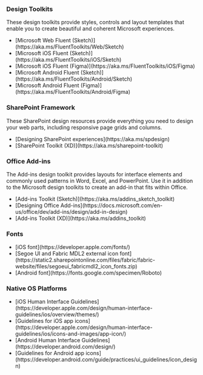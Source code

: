 ### Design Toolkits

These design toolkits provide styles, controls and layout templates that enable you to create beautiful and coherent Microsoft experiences.

<ul class="md-list--flex">
  <li class="mdut--half">[Microsoft Web Fluent (Sketch)](https://aka.ms/FluentToolkits/Web/Sketch)</li>
  <li class="mdut--half">[Microsoft iOS Fluent (Sketch)](https://aka.ms/FluentToolkits/iOS/Sketch)</li>
  <li class="mdut--half">[Microsoft iOS Fluent (Figma)](https://aka.ms/FluentToolkits/iOS/Figma)</li>
  <li class="mdut--half">[Microsoft Android Fluent (Sketch)](https://aka.ms/FluentToolkits/Android/Sketch)</li>
  <li class="mdut--half">[Microsoft Android Fluent (Figma)](https://aka.ms/FluentToolkits/Android/Figma)</li>
</ul>

### SharePoint Framework

These SharePoint design resources provide everything you need to design your web parts, including responsive page grids and columns.

<ul class="md-list--flex">
  <li class="mdut--half">[Designing SharePoint experiences](https://aka.ms/spdesign)</li>
  <li class="mdut--half">[SharePoint Toolkit (XD)](https://aka.ms/sharepoint-toolkit)</li>
</ul>

### Office Add-ins

The Add-ins design toolkit provides layouts for interface elements and commonly used patterns in Word, Excel, and PowerPoint. Use it in addition to the Microsoft design toolkits to create an add-in that fits within Office.

<ul class="md-list--flex">
  <li class="mdut--half">[Add-ins Toolkit (Sketch)](https://aka.ms/addins_sketch_toolkit)</li>
  <li class="mdut--half">[Designing Office Add-ins](https://docs.microsoft.com/en-us/office/dev/add-ins/design/add-in-design)</li>
  <li class="mdut--half">[Add-ins Toolkit (XD)](https://aka.ms/addins_toolkit)</li>
</ul>

### Fonts

<ul class="md-list--flex">
  <li class="mdut--half">[iOS font](https://developer.apple.com/fonts/)</li>
  <li class="mdut--half">[Segoe UI and Fabric MDL2 external icon font](https://static2.sharepointonline.com/files/fabric/fabric-website/files/segoeui_fabricmdl2_icon_fonts.zip)</li>
  <li class="mdut--half">[Android font](https://fonts.google.com/specimen/Roboto)</li>
</ul>

### Native OS Platforms

<ul class="md-list--flex">
  <li class="mdut--half">[iOS Human Interface Guidelines](https://developer.apple.com/design/human-interface-guidelines/ios/overview/themes/)</li>
  <li class="mdut--half">[Guidelines for iOS app icons](https://developer.apple.com/design/human-interface-guidelines/ios/icons-and-images/app-icon/)</li>
  <li class="mdut--half">[Android Human Interface Guidelines](https://developer.android.com/design/)</li>
  <li class="mdut--half">[Guidelines for Android app icons](https://developer.android.com/guide/practices/ui_guidelines/icon_design)</li>
</ul>
